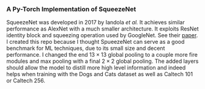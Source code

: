 ### A Py-Torch Implementation of SqueezeNet

SqueezeNet was developed in 2017 by Iandola _et al._ It achieves similar performance as AlexNet with a much smaller architecture. It exploits ResNet identity block and squeezing operation used by GoogleNet. See their [paper](https://arxiv.org/pdf/1602.07360.pdf). I created this repo because I thought SpueezeNet can serve as a good benchmark for ML techniques, due to its small size and decent performance. I changed the end $13\times 13$ global pooling to a couple more fire modules and max pooling with a final $2\times 2$ global pooling. The added layers should allow the model to distill more high level information and indeed helps when training with the Dogs and Cats dataset as well as Caltech 101 or Caltech 256. 
